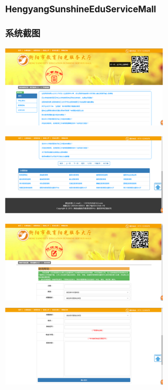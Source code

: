 # HengyangSunshineEduServiceMall

# 系统截图
![](https://github.com/meiyingqishi/HengyangSunshineEduServiceMall/raw/master/jietu/bszn.png)
------
![](https://github.com/meiyingqishi/HengyangSunshineEduServiceMall/raw/master/jietu/baznbottom.png)
------
![](https://github.com/meiyingqishi/HengyangSunshineEduServiceMall/raw/master/jietu/tscl.png)
------
![](https://github.com/meiyingqishi/HengyangSunshineEduServiceMall/raw/master/jietu/tsclbottom.png)
